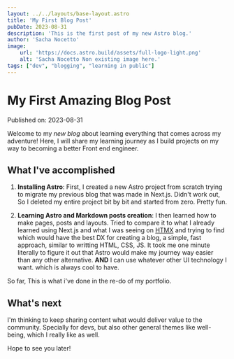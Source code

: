 ```yaml
---
layout: ../../layouts/base-layout.astro
title: 'My First Blog Post'
pubDate: 2023-08-31
description: 'This is the first post of my new Astro blog.'
author: 'Sacha Nocetto'
image:
    url: 'https://docs.astro.build/assets/full-logo-light.png'
    alt: 'Sacha Nocetto Non existing image here.'
tags: ["dev", "blogging", "learning in public"]
---
```

# My First Amazing Blog Post

Published on: 2023-08-31

Welcome to my _new blog_ about learning everything that comes across my adventure! Here, I will share my learning journey as I build projects on my way to becoming a better Front end engineer.

## What I've accomplished

1. **Installing Astro**: First, I created a new Astro project from scratch trying to migrate my previous blog that was made in Next.js. Didn't work out, So I deleted my entire project bit by bit and started from zero. Pretty fun.

2. **Learning Astro and Markdown posts creation**: I then learned how to make pages, posts and layouts. Tried to compare it to what I already learned using Next.js and what I was seeing on [HTMX](https://htmx.org/) and trying to find which would have the best DX for creating a blog, a simple, fast approach, similar to writting HTML, CSS, JS. It took me one minute literally to figure it out that Astro would make my journey way easier than any other alternative. **AND** I can use whatever other UI technology I want. which is always cool to have.

So far, This is what i've done in the re-do of my portfolio.

## What's next

I'm thinking to keep sharing content what would deliver value to the community. Specially for devs, but also other general themes like well-being, which I really like as well.

Hope to see you later!